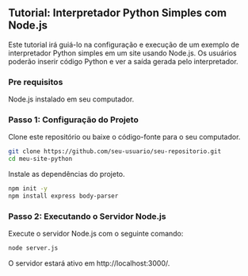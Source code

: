 ## Tutorial: Interpretador Python Simples com Node.js

<p>Este tutorial irá guiá-lo na configuração e execução de um exemplo de interpretador Python simples em um site usando Node.js. Os usuários poderão inserir código Python e ver a saída gerada pelo interpretador.</p>

### Pre requisitos

<p>Node.js instalado em seu computador. </p>

### Passo 1: Configuração do Projeto

<p>Clone este repositório ou baixe o código-fonte para o seu computador.</p>

```sh
git clone https://github.com/seu-usuario/seu-repositorio.git
cd meu-site-python
```

<p>Instale as dependências do projeto.</p>

```sh
npm init -y
npm install express body-parser
```

### Passo 2: Executando o Servidor Node.js

<p>Execute o servidor Node.js com o seguinte comando:</p>

```sh
node server.js
```

<p>O servidor estará ativo em http://localhost:3000/.</p>
